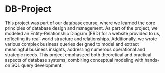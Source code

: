 # DB-Project
This project was part of our database course, where we learned the core principles of database design and management. As part of the project, we modeled an Entity-Relationship Diagram (ERD) for a website provided to us, reflecting its real-world structure and relationships. Additionally, we wrote various complex business queries designed to model and extract meaningful business insights, addressing numerous operational and strategic needs. This project emphasized both theoretical and practical aspects of database systems, combining conceptual modeling with hands-on SQL query development.
